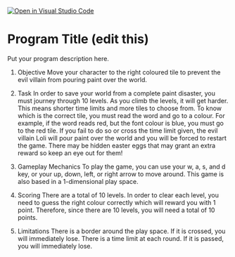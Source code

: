 [![Open in Visual Studio Code](https://classroom.github.com/assets/open-in-vscode-f059dc9a6f8d3a56e377f745f24479a46679e63a5d9fe6f495e02850cd0d8118.svg)](https://classroom.github.com/online_ide?assignment_repo_id=6696335&assignment_repo_type=AssignmentRepo)
# Program Title (edit this)

Put your program description here.

1. Objective 
    Move your character to the right coloured tile to prevent the evil villain from pouring paint over the world. 

2. Task
    In order to save your world from a complete paint disaster, you must journey through 10 levels. As you climb the levels, it will get harder. This means shorter time limits and more tiles to choose from. To know which is the correct tile, you must read the word and go to a colour. For example, if the word reads red, but the font colour is blue, you must go to the red tile. If you fail to do so or cross the time limit given, the evil villain Loli will pour paint over the world and you will be forced to restart the game. There may be hidden easter eggs that may grant an extra reward so keep an eye out for them!

3. Gameplay Mechanics
    To play the game, you can use your w, a, s, and d key, or your up, down, left, or right arrow to move around. This game is also based in a 1-dimensional play space.

4. Scoring
    There are a total of 10 levels. In order to clear each level, you need to guess the right colour correctly which 
    will reward you with 1 point. Therefore, since there are 10 levels, you will need a total of 10 points.

5. Limitations
    There is a border around the play space. If it is crossed, you will immediately lose.
    There is a time limit at each round. If it is passed, you will immediately lose.